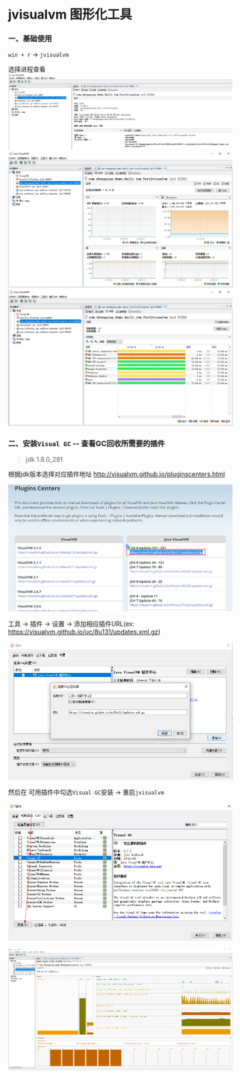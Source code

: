 # jvisualvm 图形化工具

### 一、基础使用

`win + r` -> `jvisualvm`

选择进程查看
![](./images/02-jvisualvm-1689753357270.png)
![](./images/02-jvisualvm-1689753401251.png)
![](./images/02-jvisualvm-1689753415011.png)

### 二、安装`Visual GC` -- 查看GC回收所需要的插件

> jdk 1.8.0_291

根据jdk版本选择对应插件地址 http://visualvm.github.io/pluginscenters.html

![img.png](images/jvisualvm_plugin_url_choose.png)

工具 -> 插件 -> 设置 -> 添加相应插件URL(ex: https://visualvm.github.io/uc/8u131/updates.xml.gz)

![img.png](images/jvisualvm_set_plugin_url.png)

然后在 可用插件中勾选`Visual GC`安装 -> 重启`jvisualvm`

![img.png](images/jvisualvm_visual_gc_install.png)

![jvisualvm_visual_gc.png](images/jvisualvm_visual_gc.png)
